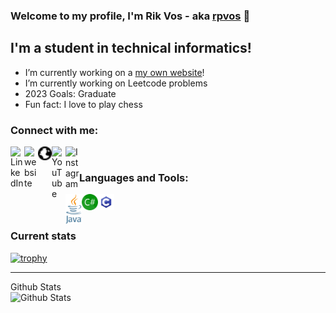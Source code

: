 ### Welcome to my profile, I'm Rik Vos - aka [rpvos][website] 👋


## I'm a student in technical informatics!

-  I’m currently working on a [my own website][website]!
-  I’m currently working on Leetcode problems
-  2023 Goals: Graduate
-  Fun fact: I love to play chess


### Connect with me:

[<img align="left" alt="LinkedIn" width="22px" src="https://cdn.jsdelivr.net/npm/simple-icons@v3/icons/linkedin.svg" />][linkedin]
[<img align="left" alt="website" width="22px" src="https://cdn.jsdelivr.net/npm/simple-icons@4.19.0/icons/gmail.svg" />][mail]
[<img align="left" alt="website" width="22px" src="https://raw.githubusercontent.com/iconic/open-iconic/master/svg/globe.svg" />][website]
[<img align="left" alt="YouTube" width="22px" src="https://cdn.jsdelivr.net/npm/simple-icons@v3/icons/youtube.svg" />][youtube]
[<img align="left" alt="Instagram" width="22px" src="https://cdn.jsdelivr.net/npm/simple-icons@v3/icons/instagram.svg" />][instagram]

<br />

### Languages and Tools:

[<img align="left" alt="Java" width="26px" src="source/JavaLogo.png" />][java]
[<img align="left" alt="C#" width="26px" src="source/CSharpLogo.png" />][c#]
[<img align="left" alt="C" width="26px" src="source/CLogo.png" />][c]

<br />
<br />

### Current stats

[![trophy](https://github-profile-trophy.vercel.app/?username=rpvos)](https://github.com/ryo-ma/github-profile-trophy)

---

  <summary>Github Stats</summary>

  <img align="left" alt="Github Stats" src="https://github-readme-stats-git-master.rpvos.vercel.app/api?username=rpvos&show_icons=true&hide_border=true" />


[website]: http://rpvos.nl
[mail]: rik.vos01@gmail.com
[TetrisGame]: https://github.com/rpvos/Tetris
[youtube]: https://www.youtube.com/channel/UCq7cjoDwb2E2g2kvQ5EOIvg
[instagram]: https://www.instagram.com/rik_vos_
[linkedin]: https://www.linkedin.com/in/rik-vos-8bb1201a2/

[java]: https://en.wikipedia.org/wiki/Java_(programming_language)
[c#]: https://en.wikipedia.org/wiki/C#_(programming_language)
[c]: https://en.wikipedia.org/wiki/C_(programming_language)

